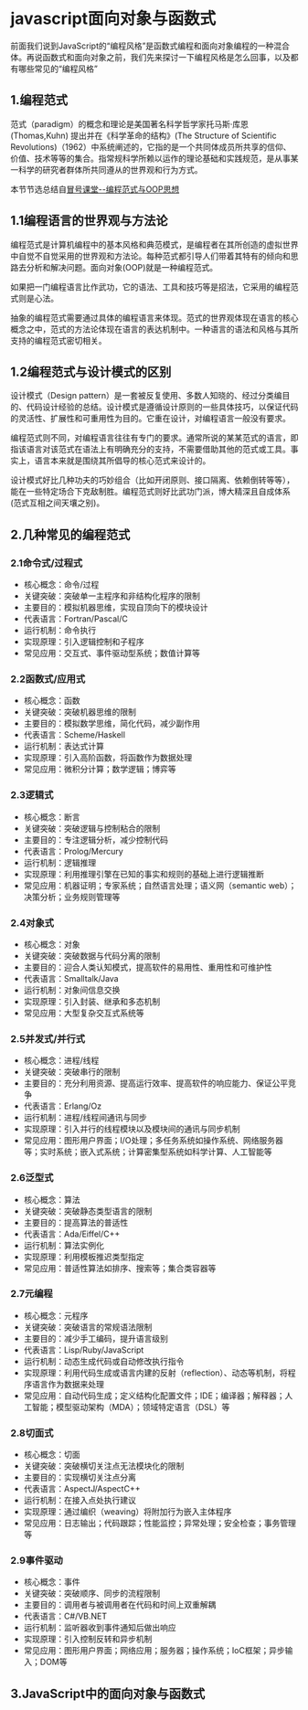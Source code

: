 # javascript面向对象与函数式

前面我们说到JavaScript的“编程风格”是函数式编程和面向对象编程的一种混合体。再说函数式和面向对象之前，我们先来探讨一下编程风格是怎么回事，以及都有哪些常见的“编程风格”

## 1.编程范式

范式（paradigm）的概念和理论是美国著名科学哲学家托马斯·库恩(Thomas,Kuhn) 提出并在《科学革命的结构》(The Structure of Scientific Revolutions)（1962）中系统阐述的，它指的是一个共同体成员所共享的信仰、价值、技术等等的集合。指常规科学所赖以运作的理论基础和实践规范，是从事某一科学的研究者群体所共同遵从的世界观和行为方式。

本节节选总结自<a href='http://www.cnblogs.com/xyz98/archive/2009/03/20/1417919.html'>冒号课堂--编程范式与OOP思想</a>

## 1.1编程语言的世界观与方法论

编程范式是计算机编程中的基本风格和典范模式，是编程者在其所创造的虚拟世界中自觉不自觉采用的世界观和方法论。每种范式都引导人们带着其特有的倾向和思路去分析和解决问题。面向对象(OOP)就是一种编程范式。

如果把一门编程语言比作武功，它的语法、工具和技巧等是招法，它采用的编程范式则是心法。

抽象的编程范式需要通过具体的编程语言来体现。范式的世界观体现在语言的核心概念之中，范式的方法论体现在语言的表达机制中。一种语言的语法和风格与其所支持的编程范式密切相关。

## 1.2编程范式与设计模式的区别
设计模式（Design pattern）是一套被反复使用、多数人知晓的、经过分类编目的、代码设计经验的总结。设计模式是遵循设计原则的一些具体技巧，以保证代码的灵活性、扩展性和可重用性为目的。它重在设计，对编程语言一般没有要求。

编程范式则不同，对编程语言往往有专门的要求。通常所说的某某范式的语言，即指该语言对该范式在语法上有明确充分的支持，不需要借助其他的范式或工具。事实上，语言本来就是围绕其所倡导的核心范式来设计的。

设计模式好比几种功夫的巧妙组合（比如开闭原则、接口隔离、依赖倒转等等），能在一些特定场合下克敌制胜。编程范式则好比武功门派，博大精深且自成体系(范式互相之间天壤之别)。


## 2.几种常见的编程范式

### 2.1命令式/过程式
- 核心概念：命令/过程
- 关键突破：突破单一主程序和非结构化程序的限制
- 主要目的：模拟机器思维，实现自顶向下的模块设计
- 代表语言：Fortran/Pascal/C
- 运行机制：命令执行
- 实现原理：引入逻辑控制和子程序
- 常见应用：交互式、事件驱动型系统；数值计算等

### 2.2函数式/应用式
- 核心概念：函数
- 关键突破：突破机器思维的限制
- 主要目的：模拟数学思维，简化代码，减少副作用
- 代表语言：Scheme/Haskell
- 运行机制：表达式计算
- 实现原理：引入高阶函数，将函数作为数据处理
- 常见应用：微积分计算；数学逻辑；博弈等

### 2.3逻辑式
- 核心概念：断言
- 关键突破：突破逻辑与控制粘合的限制
- 主要目的：专注逻辑分析，减少控制代码
- 代表语言：Prolog/Mercury
- 运行机制：逻辑推理
- 实现原理：利用推理引擎在已知的事实和规则的基础上进行逻辑推断
- 常见应用：机器证明；专家系统；自然语言处理；语义网（semantic web）；决策分析；业务规则管理等

### 2.4对象式
- 核心概念：对象
- 关键突破：突破数据与代码分离的限制
- 主要目的：迎合人类认知模式，提高软件的易用性、重用性和可维护性
- 代表语言：Smalltalk/Java
- 运行机制：对象间信息交换
- 实现原理：引入封装、继承和多态机制
- 常见应用：大型复杂交互式系统等

### 2.5并发式/并行式
- 核心概念：进程/线程
- 关键突破：突破串行的限制
- 主要目的：充分利用资源、提高运行效率、提高软件的响应能力、保证公平竞争
- 代表语言：Erlang/Oz
- 运行机制：进程/线程间通讯与同步
- 实现原理：引入并行的线程模块以及模块间的通讯与同步机制
- 常见应用：图形用户界面；I/O处理；多任务系统如操作系统、网络服务器等；实时系统；嵌入式系统；计算密集型系统如科学计算、人工智能等

### 2.6泛型式
- 核心概念：算法
- 关键突破：突破静态类型语言的限制
- 主要目的：提高算法的普适性
- 代表语言：Ada/Eiffel/C++
- 运行机制：算法实例化
- 实现原理：利用模板推迟类型指定
- 常见应用：普适性算法如排序、搜索等；集合类容器等

### 2.7元编程
- 核心概念：元程序
- 关键突破：突破语言的常规语法限制
- 主要目的：减少手工编码，提升语言级别
- 代表语言：Lisp/Ruby/JavaScript
- 运行机制：动态生成代码或自动修改执行指令
- 实现原理：利用代码生成或语言内建的反射（reflection）、动态等机制，将程序语言作为数据来处理
- 常见应用：自动代码生成；定义结构化配置文件；IDE；编译器；解释器；人工智能；模型驱动架构（MDA）；领域特定语言（DSL）等

### 2.8切面式
- 核心概念：切面
- 关键突破：突破横切关注点无法模块化的限制
- 主要目的：实现横切关注点分离
- 代表语言：AspectJ/AspectC++
- 运行机制：在接入点处执行建议
- 实现原理：通过编织（weaving）将附加行为嵌入主体程序
- 常见应用：日志输出；代码跟踪；性能监控；异常处理；安全检查；事务管理等

### 2.9事件驱动
- 核心概念：事件
- 关键突破：突破顺序、同步的流程限制
- 主要目的：调用者与被调用者在代码和时间上双重解耦
- 代表语言：C#/VB.NET
- 运行机制：监听器收到事件通知后做出响应
- 实现原理：引入控制反转和异步机制
- 常见应用：图形用户界面；网络应用；服务器；操作系统；IoC框架；异步输入；DOM等

## 3.JavaScript中的面向对象与函数式
